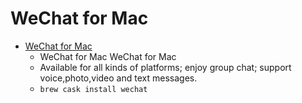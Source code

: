 # WeChat for Mac
- [WeChat for Mac](https://mac.weixin.qq.com/)
  -  WeChat for Mac WeChat for Mac
  - Available for all kinds of platforms; enjoy group chat; support voice&#44;photo&#44;video and text messages.
  - `brew cask install wechat`
